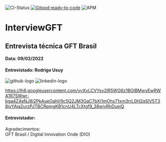 ![CI-Status](https://github.com/rousuy/InterviewGFT/actions/workflows/dotnet.yml/badge.svg)
[![Gitpod ready-to-code](https://img.shields.io/badge/Gitpod-ready--to--code-908a85?logo=gitpod)](https://gitpod.io/#https://github.com/rousuy/InterviewGFT.git)
![APM](https://img.shields.io/apm/l/vim-mode?logo=License)

# InterviewGFT
## Entrevista técnica GFT Brasil
#### Data: 09/02/2022
#### Entrevistado: Rodrigo Usuy

![github-logo](https://user-images.githubusercontent.com/76751870/153108542-62e0a78a-95f1-4935-ae89-6062186153c5.png)
![linkedin-logo](https://user-images.githubusercontent.com/76751870/153108643-7c254391-b087-472e-a022-88c5c3d759be.png)

https://lh6.googleusercontent.com/yvXvLCVYsv2lR5WG6z1BOlBMwyEwRWA1R7SWwr-bga4Z4eNJ8i2PkAueOahV9c5Q2JM3GaC7bXi1mOhs71xm3rrL0H2qSlV5T38ivYAja2urzPJTBCRpmgKB1cnU4LTcXtgf9_38wjvRhDueiQ


#### Entrevistador: 
<footer>
Agradecimentos:<br> 
GFT Brasil / Digital Innovation Onde (DIO)


